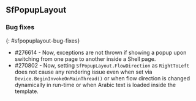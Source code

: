 ## SfPopupLayout

### Bug fixes
{: #sfpopuplayout-bug-fixes}

* \#276614 - Now, exceptions are not thrown if showing a popup upon switching from one page to another inside a Shell page.
* \#270802 - Now, setting `SfPopupLayout.FlowDirection` as `RightToLeft` does not cause any rendering issue even when set via `Device.BeginInvokeOnMainThread()` or when flow direction is changed dynamically in run-time or when Arabic text is loaded inside the template.
